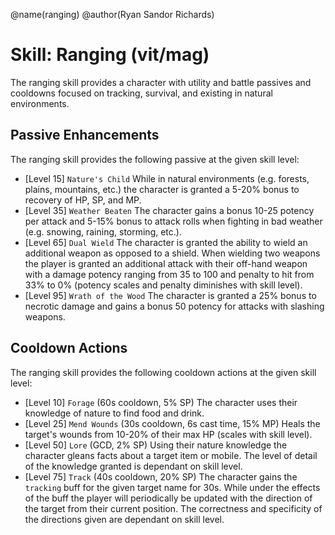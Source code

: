 @name(ranging)
@author(Ryan Sandor Richards)

# Skill: Ranging (vit/mag)
The ranging skill provides a character with utility and battle passives
and cooldowns focused on tracking, survival, and existing in natural
environments.

## Passive Enhancements
The ranging skill provides the following passive at the given skill level:

* [Level 15] `Nature's Child`
  While in natural environments (e.g. forests, plains, mountains, etc.)
  the character is granted a 5-20% bonus to recovery of HP, SP, and MP.
* [Level 35] `Weather Beaten`
  The character gains a bonus 10-25 potency per attack and 5-15% bonus
  to attack rolls when fighting in bad weather (e.g. snowing, raining,
  storming, etc.).
* [Level 65] `Dual Wield`
  The character is granted the ability to wield an additional weapon as
  opposed to a shield. When wielding two weapons the player is granted
  an additional attack with their off-hand weapon with a damage potency
  ranging from 35 to 100 and penalty to hit from 33% to 0% (potency scales
  and penalty diminishes with skill level).
* [Level 95] `Wrath of the Wood`
  The character is granted a 25% bonus to necrotic damage and gains a
  bonus 50 potency for attacks with slashing weapons.

## Cooldown Actions
The ranging skill provides the following cooldown actions at the given skill
level:

* [Level 10] `Forage` (60s cooldown, 5% SP)
  The character uses their knowledge of nature to find food and drink.
* [Level 25] `Mend Wounds` (30s cooldown, 6s cast time, 15% MP)
  Heals the target's wounds from 10-20% of their max HP (scales with skill
  level).
* [Level 50] `Lore` (GCD, 2% SP)
  Using their nature knowledge the character gleans facts about a target
  item or mobile. The level of detail of the knowledge granted is dependant
  on skill level.
* [Level 75] `Track` (40s cooldown, 20% SP)
  The character gains the `tracking` buff for the given target name for 30s.
  While under the effects of the buff the player will periodically be
  updated with the direction of the target from their current position. The
  correctness and specificity of the directions given are dependant on
  skill level.
